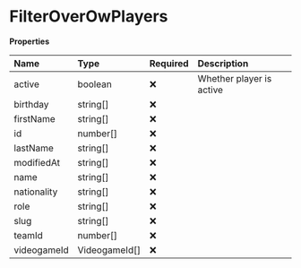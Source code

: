 # FilterOverOwPlayers

**Properties**

| Name        | Type          | Required | Description              |
| :---------- | :------------ | :------- | :----------------------- |
| active      | boolean       | ❌       | Whether player is active |
| birthday    | string[]      | ❌       |                          |
| firstName   | string[]      | ❌       |                          |
| id          | number[]      | ❌       |                          |
| lastName    | string[]      | ❌       |                          |
| modifiedAt  | string[]      | ❌       |                          |
| name        | string[]      | ❌       |                          |
| nationality | string[]      | ❌       |                          |
| role        | string[]      | ❌       |                          |
| slug        | string[]      | ❌       |                          |
| teamId      | number[]      | ❌       |                          |
| videogameId | VideogameId[] | ❌       |                          |

<!-- This file was generated by liblab | https://liblab.com/ -->

